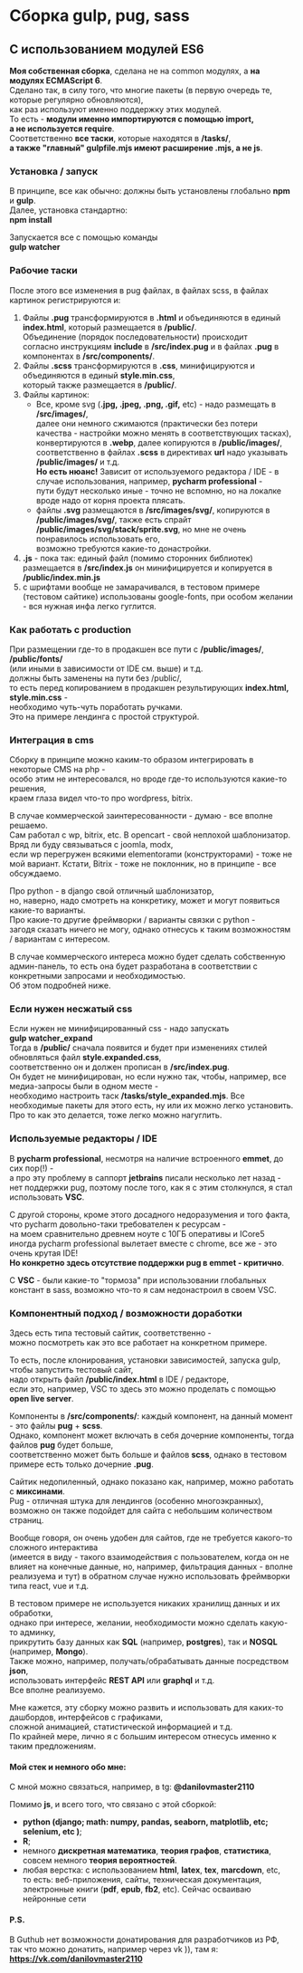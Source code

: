 # Сборка gulp, pug, sass
## С использованием модулей ES6

**Моя собственная сборка**, сделана не на common модулях, а **на модулях ECMAScript 6**.  
Сделано так,  в силу того, что многие пакеты (в первую очередь те, которые регулярно обновляются),  
как раз используют именно поддержку этих модулей.  
То есть - **модули именно импортируются с помощью import,  
а не используется require**.  
Соответственно **все таски**, которые находятся в **/tasks/**,  
**а также "главный" gulpfile.mjs имеют расширение .mjs, а не js**.  

### Установка / запуск
В принципе, все как обычно: должны быть установлены глобально **npm** и **gulp**.    
Далее, установка стандартно:  
**npm install**

Запускается все с помощью команды  
**gulp watcher**  

### Рабочие таски

После этого все изменения в pug файлах, в файлах scss, в файлах картинок регистрируются и:
1. Файлы **.pug** трансформируются в **.html** и объединяются в единый **index.html**, который размещается в **/public/**.  
Объединение (порядок последовательности) происходит  
согласно инструкциям **include** в **/src/index.pug** и в файлах **.pug** в компонентах в **/src/components/**.
2. Файлы **.scss** трансформируются в **.css**, минифицируются  и объединяются в единый **style.min.css**,  
который также размещается в **/public/**.
3. Файлы картинок: 
    *  Все, кроме svg (**.jpg, .jpeg, .png, .gif,** etc) - надо размещать в **/src/images/**,  
	 далее они немного сжимаются (практически без потери качества - настройки можно менять в соответствующих тасках), 
	 конвертируются в **.webp**,  далее копируются в **/public/images/**,  
	соответственно в файлах **.scss** в директивах **url** надо указывать **/public/images/** и т.д.  
	**Но есть нюанс!** Зависит от используемого редактора / IDE - в случае использования, например, **pycharm professional** -  
	пути будут несколько иные -
	точно не вспомню, но на локалке вроде надо от корня проекта плясать.
    * файлы **.svg** размещаются в **/src/images/svg/**,  копируются в **/public/images/svg/**, 
 также есть спрайт **/public/images/svg/stack/sprite.svg**,  но мне не очень понравилось использовать его,  
	возможно требуются какие-то донастройки.
4.  **.js** - пока так: единый файл (помимо сторонних библиотек) размещается в **/src/index.js** он минифицируется и копируется в **/public/index.min.js**
5.  с шрифтами вообще не замарачивался, в тестовом примере (тестовом сайтике) использованы google-fonts, при особом желании - вся нужная инфа легко гуглится.

### Как работать с production

При размещении где-то в продакшен все пути с **/public/images/**, **/public/fonts/**  
(или иными в зависимости от IDE см. выше) и т.д.  
должны быть заменены на пути без /public/,  
то есть перед копированием в продакшен результирующих **index.html, style.min.css** -  
необходимо чуть-чуть поработать ручками.  
Это на примере лендинга c простой структурой.  

### Интеграция в cms

Сборку в принципе можно каким-то образом интегрировать в некоторые CMS на php -  
особо этим не интересовался, но вроде где-то используются какие-то решения,  
краем глаза видел что-то про wordpress, bitrix.  

В случае коммерческой заинтересованности - думаю - все вполне решаемо.  
Сам работал с wp, bitrix, etc. В opencart - свой неплохой шаблонизатор.   
Вряд ли буду связываться с joomla, modx,  
если wp перегружен всякими elementoramи (конструкторами) - тоже не мой вариант.
Кстати, Bitrix - тоже не поклонник, но в принципе - все обсуждаемо.

Про python - в django свой отличный шаблонизатор,  
но, наверно, надо смотреть на конкретику, может и могут появиться какие-то варианты.  
Про какие-то другие фреймворки / варианты связки с python -  
загодя сказать ничего не могу, 
однако отнесусь к таким возможностям / вариантам с интересом.  
  
В случае коммерческого интереса можно будет сделать собственную админ-панель, 
то есть она будет разработана в соответствии с конкретными запросами и необходимостью.  
Об этом подробней ниже.

### Если нужен несжатый css
 
Если нужен не минифицированный css - надо запускать   
**gulp watcher_expand**  
Тогда в **/public/** сначала появится и будет при изменениях стилей обновляться файл **style.expanded.css**,  
соответственно он и должен  прописан в **/src/index.pug**.  
Он будет не минифицирован, но если нужно так, чтобы, например, все медиа-запросы были в одном месте -  
необходимо настроить таск **/tasks/style_expanded.mjs**.
Все необходимые пакеты для этого есть, ну или их можно легко установить.  
Про то как это делается, тоже легко можно нагуглить.

### Используемые редакторы / IDE 

В **pycharm professional**, несмотря на наличие встроенного **emmet**, до сих пор(!) -  
а про эту проблему в саппорт **jetbrains** писали несколько лет назад - нет поддержки pug, 
поэтому после того, как я с этим столкнулся, я стал использовать **VSС**.  

С другой стороны, кроме этого досадного недоразумения и того факта,  
что pycharm довольно-таки требователен к ресурсам -  
на моем сравнительно древнем ноуте с 10ГБ оперативы и ICore5  
иногда pycharm professional вылетает вместе с chrome,
все же - это очень крутая IDE!  
**Но конкретно здесь отсутствие поддержки pug в emmet - критично**.  

С **VSC** - были какие-то "тормоза" при использовании глобальных констант в sass, 
возможно что-то я сам недонастроил в своем VSC.

### Компонентный подход / возможности доработки
Здесь есть типа тестовый сайтик, соответственно -  
можно посмотреть как это все работает на конкретном примере.  

То есть, после клонирования, установки зависимостей, запуска gulp,  
чтобы запустить тестовый сайт,  
надо открыть файл **/public/index.html** в IDE / редакторе,  
если это, например, VSC то здесь это можно проделать c помощью **open live server**.  

Компоненты в **/src/components/**: каждый компонент, на данный момент - это файлы **pug** + **scss**.  
Однако, компонент может включать в себя дочерние компоненты, тогда файлов **pug** будет больше,  
соответственно может быть больше и файлов **scss**, 
однако в тестовом примере есть только дочерние **.pug**.

Сайтик недопиленный, однако показано как, например, можно работать с **миксинами**.  
Pug - отличная штука для лендингов (особенно многоэкранных),  
возможно он также подойдет  для сайта с небольшим количеством страниц.  
  
Вообще говоря, он очень удобен для сайтов, где не требуется какого-то сложного интерактива  
(имеется в виду - такого взаимодействия с пользователем, когда он не влияет на конечные данные,
но, например, фильтрация данных - вполне реализуема и тут)
в обратном случае нужно использовать фреймворки типа react, vue и т.д.  

В тестовом примере не используется никаких хранилищ данных и их обработки,  
однако при интересе, желании, необходимости можно сделать какую-то админку,  
прикрутить базу данных как **SQL** (например, **postgres**), так и **NOSQL** (например, **Mongo**).  
Также можно, например, получать/обрабатывать данные посредством **json**,  
использовать интерфейс **REST API** или **graphql** и т.д.  
Все вполне реализуемо.

Мне кажется, эту сборку можно развить и использовать для каких-то дашбордов, интерфейсов с графиками,  
сложной анимацией, статистической информацией и т.д.  
По крайней мере, лично я с большим интересом отнесусь именно к таким предложениям.

#### Мой стек и немного обо мне:
C мной можно связаться, например, в tg:
**@danilovmaster2110**

Помимо **js**, и всего того, что связано с этой сборкой:  
* **python (django; math: numpy, pandas, seaborn, matplotlib, etc; selenium, etc )**;
* **R**;
* немного **дискретная математика**, **теория графов**, **статистика**, совсем немного **теория вероятностей**.  
* любая верстка: c использованием **html**, **latex**, **tex**, **marcdown**, etc,  
	то есть: веб-приложения, сайты, техническая документация, электронные книги (**pdf**, **epub**, **fb2**, etc).
Сейчас осваиваю нейронные сети

#### P.S.
В Guthub нет возможности донатирования для разработчиков из РФ,  
так что можно донатить, например через vk )), там я:  
**https://vk.com/danilovmaster2110**


